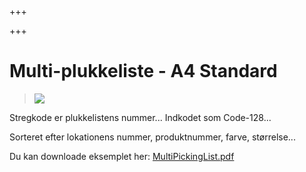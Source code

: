 +++

+++
# Multi-plukkeliste - A4 Standard

> ![](https://thetis-ims-reports.s3.eu-west-1.amazonaws.com/examples/MultiPickingList-1.png)

Stregkode er plukkelistens nummer... Indkodet som Code-128...

Sorteret efter lokationens nummer, produktnummer, farve, størrelse...

Du kan downloade eksemplet her: [MultiPickingList.pdf](https://thetis-ims-reports.s3.eu-west-1.amazonaws.com/examples/MultiPickingList.pdf "MultiPickingList.pdf")